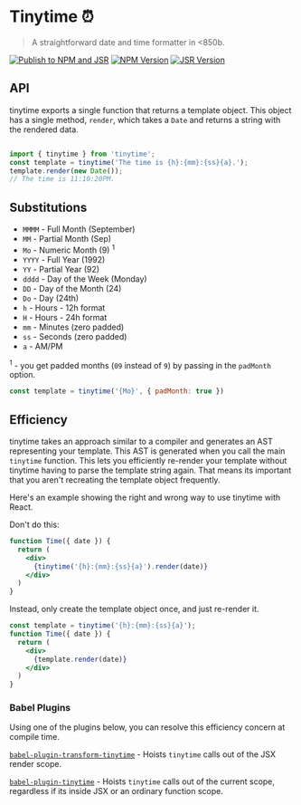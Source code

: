 
# Tinytime ⏰
> A straightforward date and time formatter in <850b.

[![Publish to NPM and JSR](https://github.com/Atulin/tinytime/actions/workflows/publish.yml/badge.svg)](https://github.com/Atulin/tinytime/actions/workflows/publish.yml)
[![NPM Version](https://img.shields.io/npm/v/%40angius%2Ftinytime)](https://www.npmjs.com/package/@angius/tinytime)
[![JSR Version](https://img.shields.io/jsr/v/%40angius/tinytime?color=f7df1e)](https://jsr.io/@angius/tinytime)


## API

tinytime exports a single function that returns a template object. This object has a single method, `render`, which
takes a `Date` and returns a string with the rendered data.

```js

import { tinytime } from 'tinytime';
const template = tinytime('The time is {h}:{mm}:{ss}{a}.');
template.render(new Date());
// The time is 11:10:20PM.
```

## Substitutions

 * `MMMM` - Full Month (September)
 * `MM` - Partial Month (Sep)
 * `Mo` - Numeric Month (9) <sup>1</sup>
 * `YYYY` - Full Year (1992)
 * `YY` - Partial Year (92)
 * `dddd` - Day of the Week (Monday)
 * `DD` - Day of the Month (24)
 * `Do` - Day (24th)
 * `h` - Hours - 12h format
 * `H` - Hours - 24h format
 * `mm` - Minutes (zero padded)
 * `ss` - Seconds (zero padded)
 * `a` - AM/PM
 
 <sup>1</sup> - you get padded months (`09` instead of `9`) by passing in the `padMonth` option.
 
 ```js
 const template = tinytime('{Mo}', { padMonth: true })
 ```


## Efficiency

tinytime takes an approach similar to a compiler and generates an AST representing your template. This AST is generated when
you call the main `tinytime` function. This lets you efficiently re-render your template without tinytime having to parse the
template string again. That means its important that you aren't recreating the template object frequently.

Here's an example showing the right and wrong way to use tinytime with React.

Don't do this:

```jsx
function Time({ date }) {
  return (
    <div>
      {tinytime('{h}:{mm}:{ss}{a}').render(date)}
    </div>
  )
}
```

Instead, only create the template object once, and just re-render it.

```jsx
const template = tinytime('{h}:{mm}:{ss}{a}');
function Time({ date }) {
  return (
    <div>
      {template.render(date)}
    </div>
  )
}
```

### Babel Plugins

Using one of the plugins below, you can resolve this efficiency concern at compile time.

[`babel-plugin-transform-tinytime`](http://npm.im/babel-plugin-transform-tinytime) - Hoists `tinytime` calls out of the JSX render scope.

[`babel-plugin-tinytime`](https://www.npmjs.com/package/babel-plugin-tinytime) - Hoists `tinytime` calls out of the current scope, regardless if its inside JSX or an ordinary function scope. 
